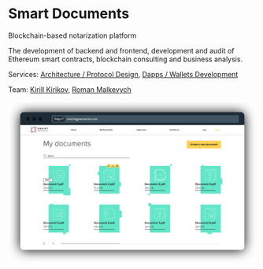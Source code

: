 # Smart Documents

Blockchain-based notarization platform

The development of backend and frontend, development and audit of Ethereum smart contracts, blockchain consulting and business analysis.

Services: [Architecture / Protocol Design](../services/architecture-design-protocol.md), [Dapps / Wallets Development](../services/dapps-wallets-development.md)

Team: [Kirill Kirikov](../org/credentials-wip/kirill-kirikov.md), [Roman Malkevych](../org/credentials-wip/roman-malkevych-wip.md)

![](../.gitbook/assets/image%20%2852%29.png)

